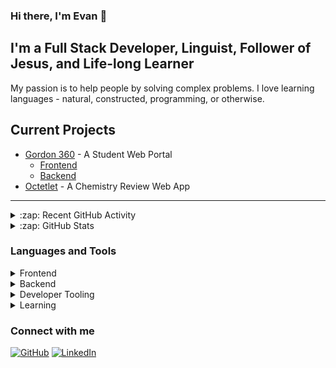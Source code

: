 ### Hi there, I'm Evan :wave:

## I'm a Full Stack Developer, Linguist, Follower of Jesus, and Life-long Learner

My passion is to help people by solving complex problems. I love learning languages - natural, constructed, programming, or otherwise.

## Current Projects

-   [Gordon 360](https://360.gordon.edu) - A Student Web Portal
    -   [Frontend](https://github.com/gordon-cs/gordon-360-ui)
    -   [Backend](https://github.com/gordon-cs/gordon-360-api)
-   [Octetlet](https://octetlet.vercel.app/) - A Chemistry Review Web App

---

<details>
    <summary>:zap: Recent GitHub Activity</summary>
    
<!--START_SECTION:activity-->
1. 💪 Opened PR [#678](https://github.com/gordon-cs/gordon-360-api/pull/678) in [gordon-cs/gordon-360-api](https://github.com/gordon-cs/gordon-360-api)
2. 💪 Opened PR [#1445](https://github.com/gordon-cs/gordon-360-ui/pull/1445) in [gordon-cs/gordon-360-ui](https://github.com/gordon-cs/gordon-360-ui)
3. 🎉 Merged PR [#1407](https://github.com/gordon-cs/gordon-360-ui/pull/1407) in [gordon-cs/gordon-360-ui](https://github.com/gordon-cs/gordon-360-ui)
4. 🗣 Commented on [#1444](https://github.com/gordon-cs/gordon-360-ui/issues/1444) in [gordon-cs/gordon-360-ui](https://github.com/gordon-cs/gordon-360-ui)
5. 🎉 Merged PR [#1440](https://github.com/gordon-cs/gordon-360-ui/pull/1440) in [gordon-cs/gordon-360-ui](https://github.com/gordon-cs/gordon-360-ui)
<!--END_SECTION:activity-->

</details>

<details>
    <summary>:zap: GitHub Stats</summary>
    
[![Evan's GitHub stats](https://github-readme-stats.ejplatzer.vercel.app/api?username=EjPlatzer)](https://github.com/ejplatzer/github-readme-stats)

</details>

### Languages and Tools

<details>
    <summary>Frontend</summary>
    <br />

![image](https://img.shields.io/badge/JavaScript-323330?style=for-the-badge&logo=javascript&logoColor=F7DF1E)
![image](https://img.shields.io/badge/React-20232A?style=for-the-badge&logo=react&logoColor=61DAFB)
![image](https://img.shields.io/badge/HTML5-E34F26?style=for-the-badge&logo=html5&logoColor=white)
![image](https://img.shields.io/badge/CSS3-1572B6?style=for-the-badge&logo=css3&logoColor=white)

</details>

<details>
    <summary>Backend</summary>
    <br/>

![image](https://img.shields.io/badge/.NET-5C2D91?style=for-the-badge&logo=.net&logoColor=white)
![image](https://img.shields.io/badge/C%23-239120?style=for-the-badge&logo=c-sharp&logoColor=white)
![image](https://img.shields.io/badge/Microsoft_SQL_Server-CC2927?style=for-the-badge&logo=microsoft-sql-server&logoColor=white)
![image](https://img.shields.io/badge/PowerShell-5391FE?style=for-the-badge&logo=powershell&logoColor=white)

</details>

<details>
    <summary>Developer Tooling</summary>
    <br/>

![image](https://img.shields.io/badge/git%20-%23F05033.svg?&style=for-the-badge&logo=git&logoColor=white)
![image](https://img.shields.io/badge/github%20actions%20-%232671E5.svg?&style=for-the-badge&logo=github%20actions&logoColor=white)

</details>

<details>
    <summary>Learning</summary>
    <br/>

![image](https://img.shields.io/badge/C%2B%2B-00599C?style=for-the-badge&logo=c%2B%2B&logoColor=white)
![image](https://img.shields.io/badge/Java-ED8B00?style=for-the-badge&logo=java&logoColor=white)
![image](https://img.shields.io/badge/Python-3776AB?style=for-the-badge&logo=python&logoColor=white)
![image](https://img.shields.io/badge/Haskell-5D4F85?style=for-the-badge&logo=haskell&logoColor=white)

</details>

### Connect with me

[<image alt="GitHub" src="https://img.shields.io/badge/GitHub-100000?style=for-the-badge&logo=github&logoColor=white"/>](https://github.com/EjPlatzer)
[<image alt="LinkedIn" src="https://img.shields.io/badge/LinkedIn-0077B5?style=for-the-badge&logo=linkedin&logoColor=white"/>](https://www.linkedin.com/in/evanplatzer/)
